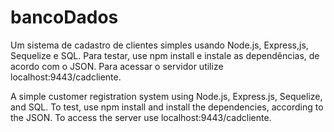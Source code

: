 # bancoDados

Um sistema de cadastro de clientes simples usando Node.js, Express,js, Sequelize e SQL. Para testar, use npm install e instale as dependências, de acordo com o JSON. 
Para acessar o servidor utilize localhost:9443/cadcliente.

A simple customer registration system using Node.js, Express.js, Sequelize, and SQL. To test, use npm install and install the dependencies, according to the JSON. 
To access the server use localhost:9443/cadcliente.
